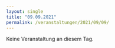 ```yaml
---
layout: single
title: "09.09.2021"
permalink: /veranstaltungen/2021/09/09/
---
```


Keine Veranstaltung an diesem Tag.
